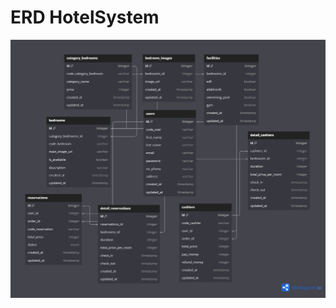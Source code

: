 # ERD HotelSystem
![hotel-system](https://github.com/pearlgw/api_backend_gw_hotel/blob/master/contentGithub/hotelSystem.png)
